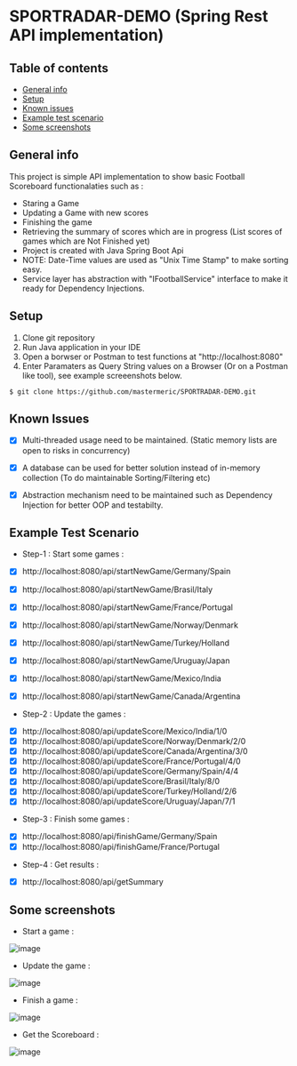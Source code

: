 # SPORTRADAR-DEMO (Spring Rest API implementation)

## Table of contents
* [General info](#general-info)
* [Setup](#setup)
* [Known issues](#known-issues)
* [Example test scenario](#example-test-scenario)
* [Some screenshots](#some-screenshots)



## General info
This project is simple API implementation to show basic Football Scoreboard functionalaties such as :
* Staring a Game
* Updating a Game with new scores
* Finishing the game
* Retrieving the summary of scores which are in progress (List scores of games which are Not Finished yet)
* Project is created with Java Spring Boot Api
* NOTE: Date-Time values are used as "Unix Time Stamp" to make sorting easy.
* Service layer has abstraction with "IFootballService" interface to make it ready for Dependency Injections.
	
## Setup
1. Clone git repository 
2. Run Java application in your IDE
3. Open a borwser or Postman to test functions at "http://localhost:8080"
4. Enter Paramaters as Query String values on a Browser (Or on a Postman like tool), see example screeenshots below.

```
$ git clone https://github.com/mastermeric/SPORTRADAR-DEMO.git
```


## Known Issues
- [x] Multi-threaded usage need to be maintained. (Static memory lists are open to risks in concurrency)
- [x] A database can be used for better solution instead of in-memory collection (To do maintainable Sorting/Filtering etc)
- [x] Abstraction mechanism need to be maintained such as Dependency Injection for better OOP and testabilty.


## Example Test Scenario 
* Step-1 : Start some games :
- [x] http://localhost:8080/api/startNewGame/Germany/Spain
- [x] http://localhost:8080/api/startNewGame/Brasil/Italy
- [x] http://localhost:8080/api/startNewGame/France/Portugal
- [x] http://localhost:8080/api/startNewGame/Norway/Denmark
- [x] http://localhost:8080/api/startNewGame/Turkey/Holland
- [x] http://localhost:8080/api/startNewGame/Uruguay/Japan
- [x] http://localhost:8080/api/startNewGame/Mexico/India
- [x] http://localhost:8080/api/startNewGame/Canada/Argentina


* Step-2 : Update the games :
- [x] http://localhost:8080/api/updateScore/Mexico/India/1/0
- [x] http://localhost:8080/api/updateScore/Norway/Denmark/2/0
- [x] http://localhost:8080/api/updateScore/Canada/Argentina/3/0
- [x] http://localhost:8080/api/updateScore/France/Portugal/4/0
- [x] http://localhost:8080/api/updateScore/Germany/Spain/4/4
- [x] http://localhost:8080/api/updateScore/Brasil/Italy/8/0
- [x] http://localhost:8080/api/updateScore/Turkey/Holland/2/6
- [x] http://localhost:8080/api/updateScore/Uruguay/Japan/7/1

* Step-3 : Finish some games :
- [x] http://localhost:8080/api/finishGame/Germany/Spain
- [x] http://localhost:8080/api/finishGame/France/Portugal

* Step-4 : Get results :
- [x] http://localhost:8080/api/getSummary


## Some screenshots
* Start a game :

![image](https://user-images.githubusercontent.com/49819371/236904736-1540f3c6-c6a1-4c7f-8914-7f6946c770b9.png)


* Update the game :

![image](https://user-images.githubusercontent.com/49819371/236905049-b3a81d1f-f55e-49b7-b79b-616107b7f4de.png)


* Finish a game :

![image](https://user-images.githubusercontent.com/49819371/236905576-a896edce-3630-4b7b-b589-fdebc63396d3.png)



* Get the Scoreboard :

![image](https://user-images.githubusercontent.com/49819371/236904438-953f93c6-d585-4e15-926c-b3b7bfa7a6e6.png)




